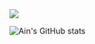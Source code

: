 <img src="https://capsule-render.vercel.app/api?type=waving&color=auto&height=200&section=header&text=Ain%Github!&fontSize=90" />


![Ain's GitHub stats](https://github-readme-stats.vercel.app/api?username=Ain1204&show_icons=true&theme=radical)
